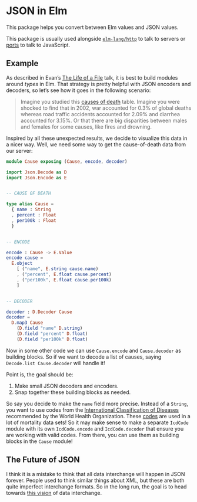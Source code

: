 # JSON in Elm

This package helps you convert between Elm values and JSON values.

This package is usually used alongside [`elm-lang/http`](http://package.elm-lang.org/packages/elm-lang/http/latest) to talk to servers or [ports](https://guide.elm-lang.org/interop/javascript.html) to talk to JavaScript.


## Example

As described in Evan’s [The Life of a File](https://youtu.be/XpDsk374LDE) talk, it is best to build modules around _types_ in Elm. That strategy is pretty helpful with JSON encoders and decoders, so let’s see how it goes in the following scenario:

> Imagine you studied this [causes of death](https://en.wikipedia.org/wiki/List_of_causes_of_death_by_rate) table. Imagine you were shocked to find that in 2002, war accounted for 0.3% of global deaths whereas road traffic accidents accounted for 2.09% and diarrhea accounted for 3.15%. Or that there are big disparities between males and females for some causes, like fires and drowning.

Inspired by all these unexpected results, we decide to visualize this data in a nicer way. Well, we need some way to get the cause-of-death data from our server:

```elm
module Cause exposing (Cause, encode, decoder)

import Json.Decode as D
import Json.Encode as E


-- CAUSE OF DEATH

type alias Cause =
  { name : String
  , percent : Float
  , per100k : Float
  }


-- ENCODE

encode : Cause -> E.Value
encode cause =
  E.object
    [ ("name", E.string cause.name)
    , ("percent", E.float cause.percent)
    , ("per100k", E.float cause.per100k)
    ]


-- DECODER

decoder : D.Decoder Cause
decoder =
  D.map3 Cause
    (D.field "name" D.string)
    (D.field "percent" D.float)
    (D.field "per100k" D.float)
```

Now in some other code we can use `Cause.encode` and `Cause.decoder` as building blocks. So if we want to decode a list of causes, saying `Decode.list Cause.decoder` will handle it!

Point is, the goal should be:

  1. Make small JSON decoders and encoders.
  2. Snap together these building blocks as needed.

So say you decide to make the `name` field more precise. Instead of a `String`, you want to use codes from the [International Classification of Diseases](http://www.who.int/classifications/icd/en/) recommended by the World Health Organization. These [codes](http://apps.who.int/classifications/icd10/browse/2016/en) are used in a lot of mortality data sets! So it may make sense to make a separate `IcdCode` module with its own `IcdCode.encode` and `IcdCode.decoder` that ensure you are working with valid codes. From there, you can use them as building blocks in the `Cause` module!


## The Future of JSON

I think it is a mistake to think that all data interchange will happen in JSON forever. People used to think similar things about XML, but these are both quite imperfect interchange formats. So in the long run, the goal is to head towards [this vision](https://gist.github.com/evancz/1c5f2cf34939336ecb79b97bb89d9da6) of data interchange.